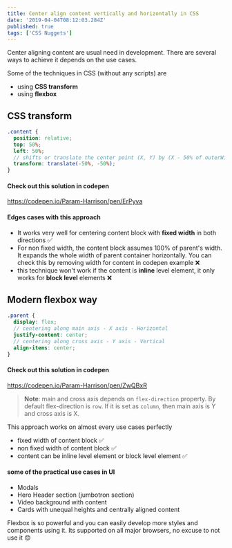 ```yaml
---
title: Center align content vertically and horizontally in CSS
date: '2019-04-04T08:12:03.284Z'
published: true
tags: ['CSS Nuggets']
---
```


Center aligning content are usual need in development. There are several ways to achieve it depends on the use cases.

Some of the techniques in CSS (without any scripts) are

- using **CSS transform**
- using **flexbox**

## CSS transform

```scss
.content {
  position: relative;
  top: 50%;
  left: 50%;
  // shifts or translate the center point (X, Y) by (X - 50% of outerWidth, Y - 50% of outerWidth)
  transform: translate(-50%, -50%);
}
```

#### Check out this solution in codepen

https://codepen.io/Param-Harrison/pen/ErPyva

#### Edges cases with this approach

- It works very well for centering content block with **fixed width** in both directions ✅
- For non fixed width, the content block assumes 100% of parent's width. It expands the whole width of parent container horizontally. You can check this by removing width for content in codepen example ❌
- this technique won't work if the content is **inline** level element, it only works for **block level** elements ❌

## Modern flexbox way

```scss
.parent {
  display: flex;
  // centering along main axis - X axis - Horizontal
  justify-content: center;
  // centering along cross axis - Y axis - Vertical
  align-items: center;
}
```

#### Check out this solution in codepen

https://codepen.io/Param-Harrison/pen/ZwQBxR

> **Note**: main and cross axis depends on `flex-direction` property. By default flex-direction is `row`. If it is set as `column`, then main axis is Y and cross axis is X.

This approach works on almost every use cases perfectly

- fixed width of content block ✅
- non fixed width of content block ✅
- content can be inline level element or block level element ✅

#### some of the practical use cases in UI

- Modals
- Hero Header section (jumbotron section)
- Video background with content
- Cards with unequal heights and centrally aligned content

Flexbox is so powerful and you can easily develop more styles and components using it. Its supported on all major browsers, no excuse to not use it 😊
